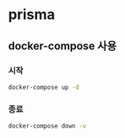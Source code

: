 # prisma

## docker-compose 사용

### 시작

```bash
docker-compose up -d
```

### 종료

```bash
docker-compose down -v
```